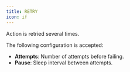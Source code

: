 ```yaml
---
title: RETRY
icon: if
---
```


Action is retried several times.

The following configuration is accepted:

- **Attempts**: Number of attempts before failing.
- **Pause**: Sleep interval between attempts.
